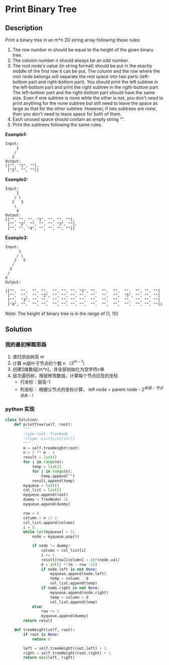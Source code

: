 # Print Binary Tree

## Description

Print a binary tree in an m*n 2D string array following these rules:

1. The row number m should be equal to the height of the given binary tree.
2. The column number n should always be an odd number.
3. The root node's value (in string format) should be put in the exactly middle of the first row it can be put. The column and the row where the root node belongs will separate the rest space into two parts (left-bottom part and right-bottom part). You should print the left subtree in the left-bottom part and print the right subtree in the right-bottom part. The left-bottom part and the right-bottom part should have the same size. Even if one subtree is none while the other is not, you don't need to print anything for the none subtree but still need to leave the space as large as that for the other subtree. However, if two subtrees are none, then you don't need to leave space for both of them.
4. Each unused space should contain an empty string "".
5. Print the subtrees following the same rules.

**Example1:**
```
Input:
     1
    /
   2
Output:
[["", "1", ""],
 ["2", "", ""]]
```

**Example2:**
```
Input:
     1
    / \
   2   3
    \
     4
Output:
[["", "", "", "1", "", "", ""],
 ["", "2", "", "", "", "3", ""],
 ["", "", "4", "", "", "", ""]]
```

**Example3:**
```
Input:
      1
     / \
    2   5
   / 
  3 
 / 
4 
Output:

[["",  "",  "", "",  "", "", "", "1", "",  "",  "",  "",  "", "", ""]
 ["",  "",  "", "2", "", "", "", "",  "",  "",  "",  "5", "", "", ""]
 ["",  "3", "", "",  "", "", "", "",  "",  "",  "",  "",  "", "", ""]
 ["4", "",  "", "",  "", "", "", "",  "",  "",  "",  "",  "", "", ""]]
```

Note: The height of binary tree is in the range of [1, 10]

## Solution
### 我的最初解题思路
1. 递归求出树高 m
2. 计算 m层叶子节点的个数 n （$2^{m-1}$）
3. 创建2维数组[m*n]，并全部初始化为空字符c串
4. 层次遍历树，按层修改数组，计算每个节点应在的坐标
	- 行坐标：层高-1
	- 列坐标： 根据父节点的坐标计算， left node = parent node - $2^{树高 - 节点层高 -1}$

### python 实现
```python
class Solution:
    def printTree(self, root):
        """
        :type root: TreeNode
        :rtype: List[List[str]]
        """
        m = self.treeHeight(root)
        n = 2 ** m - 1
        result = list()
        for i in range(m):
            temp = list()
            for j in range(n):
                temp.append("")
            result.append(temp)
        myqueue = list()
        col_list = list()
        myqueue.append(root)
        dummy = TreeNode(-1)
        myqueue.append(dummy)

        row = 0
        column = n // 2
        col_list.append(column)
        i = 0
        while len(myqueue) > 1:
            node = myqueue.pop(0)

            if node != dummy:
                column = col_list[i]
                i += 1
                result[row][column] = str(node.val)
                d = int(2 **(m - row -2))
                if node.left is not None:
                    myqueue.append(node.left)
                    temp = column - d
                    col_list.append(temp)
                if node.right is not None:
                    myqueue.append(node.right)
                    temp = column + d
                    col_list.append(temp)
            else:
                row += 1
                myqueue.append(dummy)
        return result

    def treeHeight(self, root):
        if root is None:
            return 0

        left = self.treeHeight(root.left) + 1
        right = self.treeHeight(root.right) + 1
        return max(left, right)        
```
